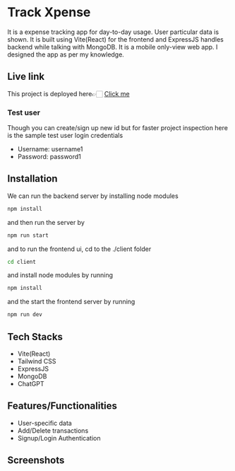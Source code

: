 # Track Xpense

It is a expense tracking app for day-to-day usage. User particular data is shown. It is built using Vite(React) for the frontend and ExpressJS handles backend while talking with MongoDB. It is a mobile only-view web app. I designed the app as per my knowledge.

## Live link

This project is deployed here👉🏻 [Click me](https://track-xpense1.netlify.app/login)

### Test user

Though you can create/sign up new id but for faster project inspection here is the sample test user login credentials

- Username: username1
- Password: password1

## Installation

We can run the backend server by installing node modules

```bash
npm install
```

and then run the server by

```bash
npm run start
```

and to run the frontend ui, cd to the ./client folder

```bash
cd client
```

and install node modules by running

```bash
npm install
```

and the start the frontend server by running

```bash
npm run dev
```

## Tech Stacks

- Vite(React)
- Tailwind CSS
- ExpressJS
- MongoDB
- ChatGPT

## Features/Functionalities

- User-specific data
- Add/Delete transactions
- Signup/Login Authentication

## Screenshots
